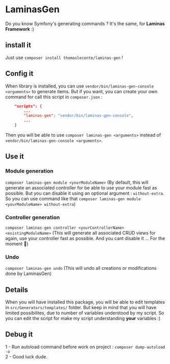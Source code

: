# LaminasGen

Do you know Symfony's generating commands ? It's the same, for **Laminas Framework** :)

## install it
Just use `composer install thomasleconte/laminas-gen` !

## Config it
When library is installed, you can use `vendor/bin/laminas-gen-console <arguments>` to generate items. But if you want, you can create your own command for call this script in `composer.json` :

```json
    "scripts": {
        ...
        "laminas-gen": "vendor/bin/laminas-gen-console",
        ...
    }

```  
Then you will be able to use `composer laminas-gen <arguments>` instead of `vendor/bin/laminas-gen-console <arguments>`.

## Use it
### Module generation
`composer laminas-gen module <yourModuleName>` (By default, this will generate an associated controller for be able to use your module fast as possible. But you can disable it using an optional argument : `without-extra`. So you can use command like that `composer laminas-gen module <yourModuleName> without-extra`)

### Controller generation
`composer laminas-gen controller <yourControllerName> <existingModuleName>` (This will generate all associated CRUD views for again, use your controller fast as possible. And you cant disable it ... For the moment 🥱)

### Undo
`composer laminas-gen undo` (This will undo all creations or modifications done by LaminasGen)
## Details
When you will have installed this package, you will be able to edit templates in `src/Generators/templates/` folder. But keep in mind that you will have limited possibilites, due to number of variables understood by my script. So you can edit the script for make my script understanding **your** variables :)

##  Debug it
1 - Run autoload command before work on project : `composer dump-autoload -o`  
2 - Good luck dude.

